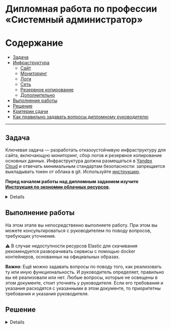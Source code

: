 #  Дипломная работа по профессии «Системный администратор»


   
Содержание
==========
* [Задача](#Задача)
* [Инфраструктура](#Инфраструктура)
    * [Сайт](#Сайт)
    * [Мониторинг](#Мониторинг)
    * [Логи](#Логи)
    * [Сеть](#Сеть)
    * [Резервное копирование](#Резервное-копирование)
    * [Дополнительно](#Дополнительно)
* [Выполнение работы](#Выполнение-работы)
* [Решение](#Решение)
* [Критерии сдачи](#Критерии-сдачи)
* [Как правильно задавать вопросы дипломному руководителю](#Как-правильно-задавать-вопросы-дипломному-руководителю) 

---------


## Задача
Ключевая задача — разработать отказоустойчивую инфраструктуру для сайта, включающую мониторинг, сбор логов и резервное копирование основных данных. Инфраструктура должна размещаться в [Yandex Cloud](https://cloud.yandex.com/) и отвечать минимальным стандартам безопасности: запрещается выкладывать токен от облака в git. Используйте [инструкцию](https://cloud.yandex.ru/docs/tutorials/infrastructure-management/terraform-quickstart#get-credentials).

**Перед началом работы над дипломным заданием изучите [Инструкция по экономии облачных ресурсов](https://github.com/netology-code/devops-materials/blob/master/cloudwork.MD).**
 <details>
    
## Инфраструктура
Для развёртки инфраструктуры используйте Terraform и Ansible.  

Не используйте для ansible inventory ip-адреса! Вместо этого используйте fqdn имена виртуальных машин в зоне ".ru-central1.internal". Пример: example.ru-central1.internal  

Важно: используйте по-возможности **минимальные конфигурации ВМ**:2 ядра 20% Intel ice lake, 2-4Гб памяти, 10hdd, прерываемая. 

**Так как прерываемая ВМ проработает не больше 24ч, перед сдачей работы на проверку дипломному руководителю сделайте ваши ВМ постоянно работающими.**

Ознакомьтесь со всеми пунктами из этой секции, не беритесь сразу выполнять задание, не дочитав до конца. Пункты взаимосвязаны и могут влиять друг на друга.

### Сайт
Создайте две ВМ в разных зонах, установите на них сервер nginx, если его там нет. ОС и содержимое ВМ должно быть идентичным, это будут наши веб-сервера.

Используйте набор статичных файлов для сайта. Можно переиспользовать сайт из домашнего задания.

Создайте [Target Group](https://cloud.yandex.com/docs/application-load-balancer/concepts/target-group), включите в неё две созданных ВМ.

Создайте [Backend Group](https://cloud.yandex.com/docs/application-load-balancer/concepts/backend-group), настройте backends на target group, ранее созданную. Настройте healthcheck на корень (/) и порт 80, протокол HTTP.

Создайте [HTTP router](https://cloud.yandex.com/docs/application-load-balancer/concepts/http-router). Путь укажите — /, backend group — созданную ранее.

Создайте [Application load balancer](https://cloud.yandex.com/en/docs/application-load-balancer/) для распределения трафика на веб-сервера, созданные ранее. Укажите HTTP router, созданный ранее, задайте listener тип auto, порт 80.

Протестируйте сайт
`curl -v <публичный IP балансера>:80` 

### Мониторинг
Создайте ВМ, разверните на ней Zabbix. На каждую ВМ установите Zabbix Agent, настройте агенты на отправление метрик в Zabbix. 

Настройте дешборды с отображением метрик, минимальный набор — по принципу USE (Utilization, Saturation, Errors) для CPU, RAM, диски, сеть, http запросов к веб-серверам. Добавьте необходимые tresholds на соответствующие графики.

### Логи
Cоздайте ВМ, разверните на ней Elasticsearch. Установите filebeat в ВМ к веб-серверам, настройте на отправку access.log, error.log nginx в Elasticsearch.

Создайте ВМ, разверните на ней Kibana, сконфигурируйте соединение с Elasticsearch.

### Сеть
Разверните один VPC. Сервера web, Elasticsearch поместите в приватные подсети. Сервера Zabbix, Kibana, application load balancer определите в публичную подсеть.

Настройте [Security Groups](https://cloud.yandex.com/docs/vpc/concepts/security-groups) соответствующих сервисов на входящий трафик только к нужным портам.

Настройте ВМ с публичным адресом, в которой будет открыт только один порт — ssh.  Эта вм будет реализовывать концепцию  [bastion host]( https://cloud.yandex.ru/docs/tutorials/routing/bastion) . Синоним "bastion host" - "Jump host". Подключение  ansible к серверам web и Elasticsearch через данный bastion host можно сделать с помощью  [ProxyCommand](https://docs.ansible.com/ansible/latest/network/user_guide/network_debug_troubleshooting.html#network-delegate-to-vs-proxycommand) . Допускается установка и запуск ansible непосредственно на bastion host.(Этот вариант легче в настройке)

### Резервное копирование
Создайте snapshot дисков всех ВМ. Ограничьте время жизни snaphot в неделю. Сами snaphot настройте на ежедневное копирование.

### Дополнительно
Не входит в минимальные требования. 

1. Для Zabbix можно реализовать разделение компонент - frontend, server, database. Frontend отдельной ВМ поместите в публичную подсеть, назначте публичный IP. Server поместите в приватную подсеть, настройте security group на разрешение трафика между frontend и server. Для Database используйте [Yandex Managed Service for PostgreSQL](https://cloud.yandex.com/en-ru/services/managed-postgresql). Разверните кластер из двух нод с автоматическим failover.
2. Вместо конкретных ВМ, которые входят в target group, можно создать [Instance Group](https://cloud.yandex.com/en/docs/compute/concepts/instance-groups/), для которой настройте следующие правила автоматического горизонтального масштабирования: минимальное количество ВМ на зону — 1, максимальный размер группы — 3.
3. В Elasticsearch добавьте мониторинг логов самого себя, Kibana, Zabbix, через filebeat. Можно использовать logstash тоже.
4. Воспользуйтесь Yandex Certificate Manager, выпустите сертификат для сайта, если есть доменное имя. Перенастройте работу балансера на HTTPS, при этом нацелен он будет на HTTP веб-серверов.

</details>

## Выполнение работы

На этом этапе вы непосредственно выполняете работу. При этом вы можете консультироваться с руководителем по поводу вопросов, требующих уточнения.

⚠️ В случае недоступности ресурсов Elastic для скачивания рекомендуется разворачивать сервисы с помощью docker контейнеров, основанных на официальных образах.

**Важно**: Ещё можно задавать вопросы по поводу того, как реализовать ту или иную функциональность. И руководитель определяет, правильно вы её реализовали или нет. Любые вопросы, которые не освещены в этом документе, стоит уточнять у руководителя. Если его требования и указания расходятся с указанными в этом документе, то приоритетны требования и указания руководителя.


## Решение
 <details>
    
## Инфраструктура

1. По инструкции с [Yandex Cloud](https://cloud.yandex.com/) установил терраформ на локальную ВМ, создал новый сервисный аккаунт и настроил доступ к    облаку с локальной машины:
  <details>
     
![image](image/init.png)
</details>
     
2. Написал конфиг для инфраструктуры с помощью [terraform](https://github.com/Dk054/sys-diplom/tree/diplom-zabbix/Terraform) запустил его
<details>
   
![image](image/terraform_apply.png)
</details>
3. После развертывания инфраструктуры создаю вручную bastionhost и добавляю его в security groups, для установки  приложений с помощью Ansible 
4. Ставлю Ansible на bastionhost

### Сайт

Создал две ВМ в разных зонах, ставлю на них сервера nginx [playbook-nginx.yml](https://github.com/Dk054/sys-diplom/tree/diplom-zabbix/Terraform), так же немного изменил конфиг html, в плейбуке описаны все действия, а именно установка, * устанавка начальной страницы сайта по шаблону html. 
Запускаю плейбук, проверяю что сайт доступен, заодно првоеряю работу балансировщика
<details>
   
![установка](https://github.com/Dk054/sys-diplom/blob/diplom-zabbix/image/nginx%20установка.png)
![Сайт](https://github.com/Dk054/sys-diplom/blob/diplom-zabbix/image/сайт.png)
![Баланировщик](https://github.com/Dk054/sys-diplom/blob/diplom-zabbix/image/адрес%20балансировщика.png)
![Логи_балансировщика](https://github.com/Dk054/sys-diplom/blob/diplom-zabbix/image/логи%20балансировщика.png)

</details>

### Мониторинг
Использовал ansible galaxy для заббикс [сервера](https://github.com/Dk054/sys-diplom/tree/diplom-zabbix/Ansible/roles/zabbix-server) и [агента](https://github.com/Dk054/sys-diplom/tree/diplom-zabbix/Ansible/roles/zabbix-agent), для установки агента на ВМ использовал fqdn, так как статику я не настраивал, для того что бы настроить дашборды, необходимо добавить хосты и прикрутить к ним шаблоны (использовал стандартные линукс+агент)

Скриншоты:
<details>
   
![image](https://github.com/Dk054/sys-diplom/assets/139000762/9b4fa89f-b7a5-4438-94c9-5a522040489a)
![image](https://github.com/Dk054/sys-diplom/assets/139000762/c6dbdcb5-f252-4b93-a545-3277f7e7d19b)

</details> 

### Логи
Сначала установил [Elasticsearch](https://github.com/Dk054/sys-diplom/blob/diplom-zabbix/Ansible/playbook-elastic.yml),потом [filebeat](https://github.com/Dk054/sys-diplom/blob/diplom-zabbix/Ansible/playbook-filebeat.yml) на ВМ, далее [Kibana](https://github.com/Dk054/sys-diplom/blob/diplom-zabbix/Ansible/playbook-kibana.yml), [конфиги](https://github.com/Dk054/sys-diplom/tree/diplom-zabbix/Ansible/configs) для них.

скриншоты:
<details>

Установка:
![image](https://github.com/Dk054/sys-diplom/assets/139000762/9257ea21-7e78-4446-8e05-d301476c8d57)
![image](https://github.com/Dk054/sys-diplom/assets/139000762/c6b15aa6-ec2f-495d-992e-e7cfd9cd380a)
![image](https://github.com/Dk054/sys-diplom/assets/139000762/b4a5b9c0-7082-4729-a1a3-811415091f40)
Проверки:
![image](https://github.com/Dk054/sys-diplom/assets/139000762/9596e6f8-0389-468f-928c-c0ac93129260)
![image](https://github.com/Dk054/sys-diplom/assets/139000762/5863c95a-15e1-4111-a9a7-a5f05e4c354d)
![image](https://github.com/Dk054/sys-diplom/assets/139000762/fa0e6a59-ca48-49b6-9a5f-5a521d574aec)


</details> 

### Сеть

<details>
   
Группы безопасности: 
![image](https://github.com/Dk054/sys-diplom/assets/139000762/3bb178bd-00c7-42fe-9752-0f3d95e77d35)
Шлюз:
![image](https://github.com/Dk054/sys-diplom/assets/139000762/b3a8a6df-75d7-4315-bc04-41ec6dd889f9)
Балансировщик
![image](https://github.com/Dk054/sys-diplom/assets/139000762/2912ddae-76b8-4f4c-8d96-a1fdbcbf00a7)
![image](https://github.com/Dk054/sys-diplom/assets/139000762/e00f31f3-d4a2-494a-8599-b4408528221e)
![image](https://github.com/Dk054/sys-diplom/assets/139000762/627c9005-48f2-43c6-ae97-f250cc6f4d30)

</details> 

### Резервное копирование
Создайте snapshot дисков всех ВМ. Ограничьте время жизни snaphot в неделю. Сами snaphot настройте на ежедневное копирование.
<details>

Резервное копирование было настроено с помощью terraform, [main.tf](https://github.com/Dk054/sys-diplom/blob/355cbd3a034e27a39538f8196173fea60751a720/Terraform/main.tf#L502)

![image](https://github.com/Dk054/sys-diplom/assets/139000762/a4ec32c9-a1cb-493c-911a-cc4b911cdcd4)

</details> 


## На этом всё, спасибо за просмотр :D
</details> 

<!-- 
## Критерии сдачи
1. Инфраструктура отвечает минимальным требованиям, описанным в [Задаче](#Задача).
2. Предоставлен доступ ко всем ресурсам, у которых предполагается веб-страница (сайт, Kibana, Zabbix).
3. Для ресурсов, к которым предоставить доступ проблематично, предоставлены скриншоты, команды, stdout, stderr, подтверждающие работу ресурса.
4. Работа оформлена в отдельном репозитории в GitHub или в [Google Docs](https://docs.google.com/), разрешён доступ по ссылке. 
5. Код размещён в репозитории в GitHub.
6. Работа оформлена так, чтобы были понятны ваши решения и компромиссы. 
7. Если использованы дополнительные репозитории, доступ к ним открыт. 

## Как правильно задавать вопросы дипломному руководителю
Что поможет решить большинство частых проблем:
1. Попробовать найти ответ сначала самостоятельно в интернете или в материалах курса и только после этого спрашивать у дипломного руководителя. Навык поиска ответов пригодится вам в профессиональной деятельности.
2. Если вопросов больше одного, присылайте их в виде нумерованного списка. Так дипломному руководителю будет проще отвечать на каждый из них.
3. При необходимости прикрепите к вопросу скриншоты и стрелочкой покажите, где не получается. Программу для этого можно скачать [здесь](https://app.prntscr.com/ru/).

Что может стать источником проблем:
1. Вопросы вида «Ничего не работает. Не запускается. Всё сломалось». Дипломный руководитель не сможет ответить на такой вопрос без дополнительных уточнений. Цените своё время и время других.
2. Откладывание выполнения дипломной работы на последний момент.
3. Ожидание моментального ответа на свой вопрос. Дипломные руководители — работающие инженеры, которые занимаются, кроме преподавания, своими проектами. Их время ограничено, поэтому постарайтесь задавать правильные вопросы, чтобы получать быстрые ответы :)
 -->
